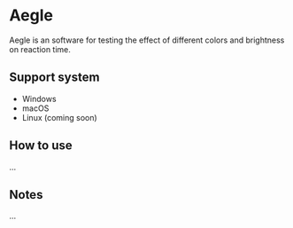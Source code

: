 # Aegle
Aegle is an software for testing the effect of different colors and brightness on reaction time.

## Support system
* Windows
* macOS
* Linux (coming soon)

## How to use
...

## Notes
...
